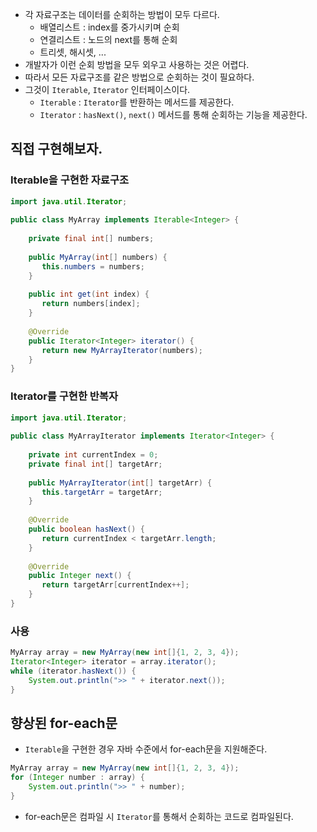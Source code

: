- 각 자료구조는 데이터를 순회하는 방법이 모두 다르다.
	- 배열리스트 : index를 중가시키며 순회
	- 연결리스트 : 노드의 next를 통해 순회
	- 트리셋, 해시셋, ...
- 개발자가 이런 순회 방법을 모두 외우고 사용하는 것은 어렵다.
- 따라서 모든 자료구조를 같은 방법으로 순회하는 것이 필요하다.
- 그것이 `Iterable`, `Iterator` 인터페이스이다.
	- `Iterable` : `Iterator`를 반환하는 메서드를 제공한다.
	- `Iterator` : `hasNext()`, `next()` 메서드를 통해 순회하는 기능을 제공한다.
## 직접 구현해보자.
### Iterable을 구현한 자료구조
```java
import java.util.Iterator;  
  
public class MyArray implements Iterable<Integer> {  
      
    private final int[] numbers;  
      
    public MyArray(int[] numbers) {  
       this.numbers = numbers;  
    }  
      
    public int get(int index) {  
       return numbers[index];  
    }  
      
    @Override    
    public Iterator<Integer> iterator() {  
       return new MyArrayIterator(numbers);  
    }  
}
```
### Iterator를 구현한 반복자
```java
import java.util.Iterator;  
  
public class MyArrayIterator implements Iterator<Integer> {  
      
    private int currentIndex = 0;  
    private final int[] targetArr;  
      
    public MyArrayIterator(int[] targetArr) {  
       this.targetArr = targetArr;  
    }  
      
    @Override  
    public boolean hasNext() {  
       return currentIndex < targetArr.length;  
    }  
      
    @Override  
    public Integer next() {  
       return targetArr[currentIndex++];  
    }  
}
```
### 사용
```java
MyArray array = new MyArray(new int[]{1, 2, 3, 4});  
Iterator<Integer> iterator = array.iterator();  
while (iterator.hasNext()) {  
    System.out.println(">> " + iterator.next());  
}
```
## 향상된 for-each문
- `Iterable`을 구현한 경우 자바 수준에서 for-each문을 지원해준다.
```java
MyArray array = new MyArray(new int[]{1, 2, 3, 4});  
for (Integer number : array) {  
    System.out.println(">> " + number);  
}
```
- for-each문은 컴파일 시 `Iterator`를 통해서 순회하는 코드로 컴파일된다.